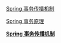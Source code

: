 [Spring 事务传播机制](https://juejin.im/post/5ae9639af265da0b926564e7)

[Spring 事务原理](https://zhuanlan.zhihu.com/p/54067384)

**[Spring 事务传播机制](https://github.com/love-somnus/Spring/wiki/Spring%E4%BA%8B%E5%8A%A1%E7%9A%84%E4%BC%A0%E6%92%AD%E7%89%B9%E6%80%A7)**
